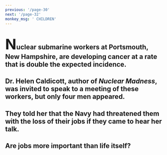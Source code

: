 ```yaml
---
previous: '/page-30'
next: '/page-32'
monkey_msg: ' CHILDREN'
---
```


## <span style="font-size:47px;">N</span>uclear submarine workers at Portsmouth, New Hampshire, are developing cancer at a rate that is double the expected incidence.

## Dr. Helen Caldicott, author of _Nuclear Madness_, was invited to speak to a meeting of these workers, but only four men appeared.

## They told her that the Navy had threatened them with the loss of their jobs if they came to hear her talk.

## Are jobs more important than life itself?

